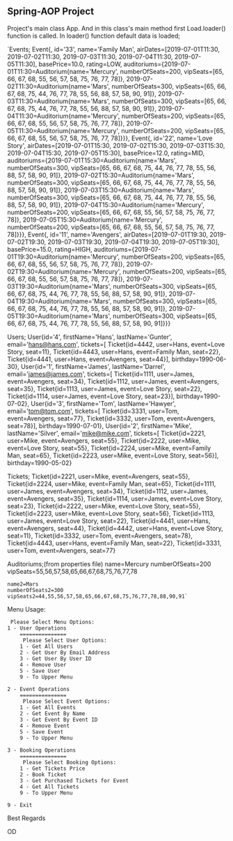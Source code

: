 
## Spring-AOP Project

Project's main class App. And in this class's main method first Load.loader() function is called.
In loader() function default data is loaded;

`Events;
    Event{, id='33', name='Family Man', airDates=[2019-07-01T11:30, 2019-07-02T11:30, 2019-07-03T11:30, 2019-07-04T11:30, 2019-07-05T11:30], basePrice=10.0, rating=LOW, auditoriums={2019-07-01T11:30=Auditorium{name='Mercury', numberOfSeats=200, vipSeats=[65, 66, 67, 68, 55, 56, 57, 58, 75, 76, 77, 78]}, 2019-07-02T11:30=Auditorium{name='Mars', numberOfSeats=300, vipSeats=[65, 66, 67, 68, 75, 44, 76, 77, 78, 55, 56, 88, 57, 58, 90, 91]}, 2019-07-03T11:30=Auditorium{name='Mars', numberOfSeats=300, vipSeats=[65, 66, 67, 68, 75, 44, 76, 77, 78, 55, 56, 88, 57, 58, 90, 91]}, 2019-07-04T11:30=Auditorium{name='Mercury', numberOfSeats=200, vipSeats=[65, 66, 67, 68, 55, 56, 57, 58, 75, 76, 77, 78]}, 2019-07-05T11:30=Auditorium{name='Mercury', numberOfSeats=200, vipSeats=[65, 66, 67, 68, 55, 56, 57, 58, 75, 76, 77, 78]}}},
    Event{, id='22', name='Love Story', airDates=[2019-07-01T15:30, 2019-07-02T15:30, 2019-07-03T15:30, 2019-07-04T15:30, 2019-07-05T15:30], basePrice=12.0, rating=MID, auditoriums={2019-07-01T15:30=Auditorium{name='Mars', numberOfSeats=300, vipSeats=[65, 66, 67, 68, 75, 44, 76, 77, 78, 55, 56, 88, 57, 58, 90, 91]}, 2019-07-02T15:30=Auditorium{name='Mars', numberOfSeats=300, vipSeats=[65, 66, 67, 68, 75, 44, 76, 77, 78, 55, 56, 88, 57, 58, 90, 91]}, 2019-07-03T15:30=Auditorium{name='Mars', numberOfSeats=300, vipSeats=[65, 66, 67, 68, 75, 44, 76, 77, 78, 55, 56, 88, 57, 58, 90, 91]}, 2019-07-04T15:30=Auditorium{name='Mercury', numberOfSeats=200, vipSeats=[65, 66, 67, 68, 55, 56, 57, 58, 75, 76, 77, 78]}, 2019-07-05T15:30=Auditorium{name='Mercury', numberOfSeats=200, vipSeats=[65, 66, 67, 68, 55, 56, 57, 58, 75, 76, 77, 78]}}},
    Event{, id='11', name='Avengers', airDates=[2019-07-01T19:30, 2019-07-02T19:30, 2019-07-03T19:30, 2019-07-04T19:30, 2019-07-05T19:30], basePrice=15.0, rating=HIGH, auditoriums={2019-07-01T19:30=Auditorium{name='Mercury', numberOfSeats=200, vipSeats=[65, 66, 67, 68, 55, 56, 57, 58, 75, 76, 77, 78]}, 2019-07-02T19:30=Auditorium{name='Mercury', numberOfSeats=200, vipSeats=[65, 66, 67, 68, 55, 56, 57, 58, 75, 76, 77, 78]}, 2019-07-03T19:30=Auditorium{name='Mars', numberOfSeats=300, vipSeats=[65, 66, 67, 68, 75, 44, 76, 77, 78, 55, 56, 88, 57, 58, 90, 91]}, 2019-07-04T19:30=Auditorium{name='Mars', numberOfSeats=300, vipSeats=[65, 66, 67, 68, 75, 44, 76, 77, 78, 55, 56, 88, 57, 58, 90, 91]}, 2019-07-05T19:30=Auditorium{name='Mars', numberOfSeats=300, vipSeats=[65, 66, 67, 68, 75, 44, 76, 77, 78, 55, 56, 88, 57, 58, 90, 91]}}}

Users;
    User{id='4', firstName='Hans', lastName='Gunter', email='hans@hans.com', tickets=[
            Ticket{id=4442, user=Hans, event=Love Story, seat=11},
            Ticket{id=4443, user=Hans, event=Family Man, seat=22},
            Ticket{id=4441, user=Hans, event=Avengers, seat=44}], birthday=1990-06-30},
    User{id='1', firstName='James', lastName='Darrel', email='james@james.com', tickets=[
            Ticket{id=1111, user=James, event=Avengers, seat=34},
            Ticket{id=1112, user=James, event=Avengers, seat=35},
            Ticket{id=1113, user=James, event=Love Story, seat=22},
            Ticket{id=1114, user=James, event=Love Story, seat=23}], birthday=1990-07-02},
    User{id='3', firstName='Tom', lastName='Hawyer', email='tom@tom.com', tickets=[
            Ticket{id=3331, user=Tom, event=Avengers, seat=77},
            Ticket{id=3332, user=Tom, event=Avengers, seat=78}], birthday=1990-07-01},
    User{id='2', firstName='Mike', lastName='Silver', email='mike@mike.com', tickets=[
            Ticket{id=2221, user=Mike, event=Avengers, seat=55},
            Ticket{id=2222, user=Mike, event=Love Story, seat=55},
            Ticket{id=2224, user=Mike, event=Family Man, seat=65},
            Ticket{id=2223, user=Mike, event=Love Story, seat=56}], birthday=1990-05-02}

Tickets;
    Ticket{id=2221, user=Mike, event=Avengers, seat=55},
    Ticket{id=2224, user=Mike, event=Family Man, seat=65},
    Ticket{id=1111, user=James, event=Avengers, seat=34},
    Ticket{id=1112, user=James, event=Avengers, seat=35},
    Ticket{id=1114, user=James, event=Love Story, seat=23},
    Ticket{id=2222, user=Mike, event=Love Story, seat=55},
    Ticket{id=2223, user=Mike, event=Love Story, seat=56},
    Ticket{id=1113, user=James, event=Love Story, seat=22},
    Ticket{id=4441, user=Hans, event=Avengers, seat=44},
    Ticket{id=4442, user=Hans, event=Love Story, seat=11},
    Ticket{id=3332, user=Tom, event=Avengers, seat=78},
    Ticket{id=4443, user=Hans, event=Family Man, seat=22},
    Ticket{id=3331, user=Tom, event=Avengers, seat=77}

Auditoriums;(from properties file)
    name=Mercury
    numberOfSeats=200
    vipSeats=55,56,57,58,65,66,67,68,75,76,77,78

    name2=Mars
    numberOfSeats2=300
    vipSeats2=44,55,56,57,58,65,66,67,68,75,76,77,78,88,90,91`


Menu Usage:

     Please Select Menu Options:
    1 - User Operations
        ===============
         Please Select User Options:
        1 - Get All Users
        2 - Get User By Email Address
        3 - Get User By User ID
        4 - Remove User
        5 - Save User
        9 - To Upper Menu

    2 - Event Operations
        ===============
         Please Select Event Options:
        1 - Get All Events
        2 - Get Event By Name
        3 - Get Event By Event ID
        4 - Remove Event
        5 - Save Event
        9 - To Upper Menu

    3 - Booking Operations
        ===============
         Please Select Booking Options:
        1 - Get Tickets Price
        2 - Book Ticket
        3 - Get Purchased Tickets for Event
        4 - Get All Tickets
        9 - To Upper Menu
        
    9 - Exit


Best Regards

OD

